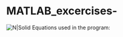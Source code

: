 # MATLAB_excercises-
![N|Solid](https://4.bp.blogspot.com/-oTPnC0tg8E4/VO47qj8Md6I/AAAAAAAAC48/Gs0A_FVoEfY/s1600/matlablogo.jpg)
Equations used in the program:
